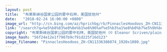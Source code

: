 ```yaml
---
layout: post
title:  "布莱斯峡谷国家公园的雾中石林，美国犹他州"
date:   "2018-02-24 16:00:00 +0800"
image_url: "http://cn.bing.com/az/hprichbg/rb/PinnaclesHoodoos_ZH-CN11336386074_1920x1080.jpg"
link: "/search?q=%e5%b8%83%e8%8e%b1%e6%96%af%e5%b3%a1%e8%b0%b7%e5%9b%bd%e5%ae%b6%e5%85%ac%e5%9b%ad&form=hpcapt&mkt=zh-cn"
copyright: "布莱斯峡谷国家公园的雾中石林，美国犹他州 (© Eleanor Scriven/plainpicture)"
image_hash: "56f24e12e1f7907b9cf91d225f16d123"
image_filename: "PinnaclesHoodoos_ZH-CN11336386074_1920x1080.jpg"
---
```

